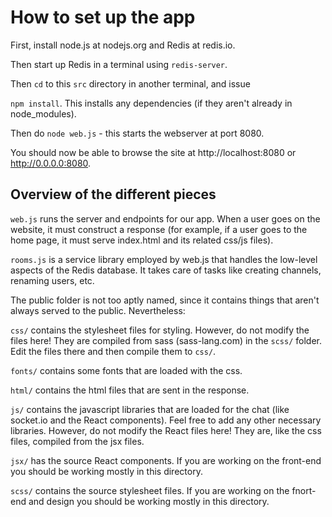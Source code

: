 How to set up the app
=====================

First, install node.js at nodejs.org and Redis at redis.io.

Then start up Redis in a terminal using `redis-server`.

Then `cd` to this `src` directory in another terminal, and issue

`npm install`. This installs any dependencies (if they aren't already in node_modules).

Then do `node web.js` - this starts the webserver at port 8080.

You should now be able to browse the site at http://localhost:8080 or http://0.0.0.0:8080.

Overview of the different pieces
--------------------------------

`web.js` runs the server and endpoints for our app. When a user goes on the website,
it must construct a response (for example, if a user goes to the home page, it must serve index.html and its related css/js files).

`rooms.js` is a service library employed by web.js that handles the low-level aspects of the Redis
database. It takes care of tasks like creating channels, renaming users, etc.

The public folder is not too aptly named, since it contains things that aren't always served to the public.
Nevertheless:

`css/` contains the stylesheet files for styling. However, do not modify the files here! They are compiled
from sass (sass-lang.com) in the `scss/` folder. Edit the files there and then compile them to `css/`.

`fonts/` contains some fonts that are loaded with the css.

`html/` contains the html files that are sent in the response.

`js/` contains the javascript libraries that are loaded for the chat (like socket.io and the React components). Feel free to add
any other necessary libraries. However, do not modify the React files here! They are, like the css files, compiled from the
jsx files.

`jsx/` has the source React components. If you are working on the front-end you should be working mostly in this directory.

`scss/` contains the source stylesheet files. If you are working on the fnort-end and design you should be working mostly in this directory.
